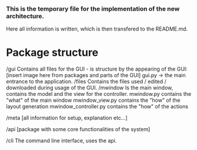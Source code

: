 ### This is the temporary file for the implementation of the new architecture. ###

Here all information is written, which is then transfered to the README.md.

# Package structure #

/gui
Contains all files for the GUI - is structure by the appearing of the GUI:
[insert image here from packages and parts of the GUI]
gui.py -> the main entrance to the application.
   /files
   Contains the files used / edited / downloaded during usage of the GUI.
   /mwindow
   Is the main window, contains the model and the view for the controller.
   mwindow.py contains the "what" of the main window
   mwindow_view.py contains the "how" of the layout generation
   mwindow_controller.py contains the "how" of the actions

/meta
[all information for setup, explanation etc...]

/api
[package with some core functionalities of the system]

/cli
The command line interface, uses the api.
